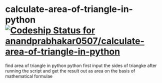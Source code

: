 # calculate-area-of-triangle-in-python [![Codeship Status for anandprabhakar0507/calculate-area-of-triangle-in-python](https://app.codeship.com/projects/85804890-c81b-0136-c205-325febb01b1a/status?branch=master)](https://app.codeship.com/projects/314762)
find area of triangle in python
python
first input the sides of triangke 
after running the script
and get the result out as area
on the basis of mathematical formulae
